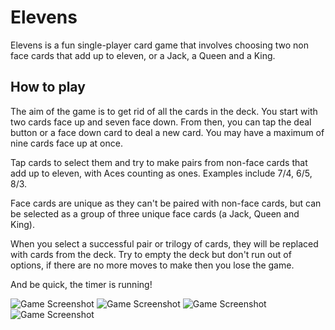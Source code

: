 # Elevens

Elevens is a fun single-player card game that involves choosing two non face cards that add up to eleven, or a Jack, a Queen and a King.

## How to play

The aim of the game is to get rid of all the cards in the deck. You start with two cards face up and seven face down. From then, you can tap the deal button or a face down card to deal a new card. You may have a maximum of nine cards face up at once.

Tap cards to select them and try to make pairs from non-face cards that add up to eleven, with Aces counting as ones. Examples include 7/4, 6/5, 8/3.

Face cards are unique as they can't be paired with non-face cards, but can be selected as a group of three unique face cards (a Jack, Queen and King).

When you select a successful pair or trilogy of cards, they will be replaced with cards from the deck. Try to empty the deck but don't run out of options, if there are no more moves to make then you lose the game.

And be quick, the timer is running!

![Game Screenshot](https://github.com/FunkyPenguin24/elevensapp/blob/main/screenshots/screen1.jpg)
![Game Screenshot](https://github.com/FunkyPenguin24/elevensapp/blob/main/screenshots/screen2.jpg)
![Game Screenshot](https://github.com/FunkyPenguin24/elevensapp/blob/main/screenshots/screen3.jpg)
![Game Screenshot](https://github.com/FunkyPenguin24/elevensapp/blob/main/screenshots/screen5.jpg)